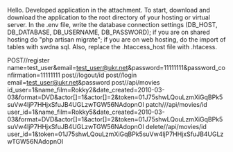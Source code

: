 Hello.
Developed application in the attachment.
To start, download and download the application to the root directory of your hosting or virtual server.
In the .env file, write the database connection settings (DB_HOST, DB_DATABASE, DB_USERNAME, DB_PASSWORD);
if you are on shared hosting do "php artisan migrate";
if you are on web hosting, do the import of tables with swdna sql. Also, replace the .htaccess_host file with .htacess.

POST//register
name=test_user&email=test_user@ukr.net&password=11111111&password_confirmation=11111111
post//logout/id
post//login
email=test_user@ukr.net&password
post//api/movies
id_user=1&name_film=Rokky2&date_created=2010-03-03&format=DVD&actor[]=1&actor[]=2&token=01J75shwLQouLzmXiGqBPk5suVw4ljP7HHjxSfuJB4UGLzwTGW56NAdopnOI
patch///api/movies/id
user_id=1&name_film=Rokky5&date_created=2010-03-03&format=DVD&actor[]=1&actor[]=2&token=01J75shwLQouLzmXiGqBPk5suVw4ljP7HHjxSfuJB4UGLzwTGW56NAdopnOI
delete//api/movies/id
user_id=1&token=01J75shwLQouLzmXiGqBPk5suVw4ljP7HHjxSfuJB4UGLzwTGW56NAdopnOI
